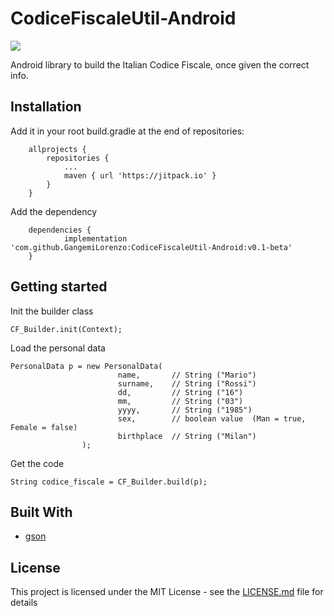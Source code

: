 # CodiceFiscaleUtil-Android

[![](https://jitpack.io/v/GangemiLorenzo/CodiceFiscaleUtil-Android.svg)](https://jitpack.io/#GangemiLorenzo/CodiceFiscaleUtil-Android)

Android library to build the Italian Codice Fiscale, once given the correct info.

## Installation

Add it in your root build.gradle at the end of repositories:

```
	allprojects {
		repositories {
			...
			maven { url 'https://jitpack.io' }
		}
	}
```

 Add the dependency

```
	dependencies {
	        implementation 'com.github.GangemiLorenzo:CodiceFiscaleUtil-Android:v0.1-beta'
	}
```

## Getting started

Init the builder class

```
CF_Builder.init(Context);
```

Load the personal data

```
PersonalData p = new PersonalData(
                        name,       // String ("Mario")
                        surname,    // String ("Rossi")
                        dd,         // String ("16")
                        mm,         // String ("03")
                        yyyy,       // String ("1985")
                        sex,        // boolean value  (Man = true, Female = false)
                        birthplace  // String ("Milan")
                );
```

Get the code

```
String codice_fiscale = CF_Builder.build(p);
```

## Built With

* [gson](https://github.com/google/gson)


## License

This project is licensed under the MIT License - see the [LICENSE.md](https://github.com/GangemiLorenzo/CodiceFiscaleUtil-Android/blob/master/LICENSE) file for details